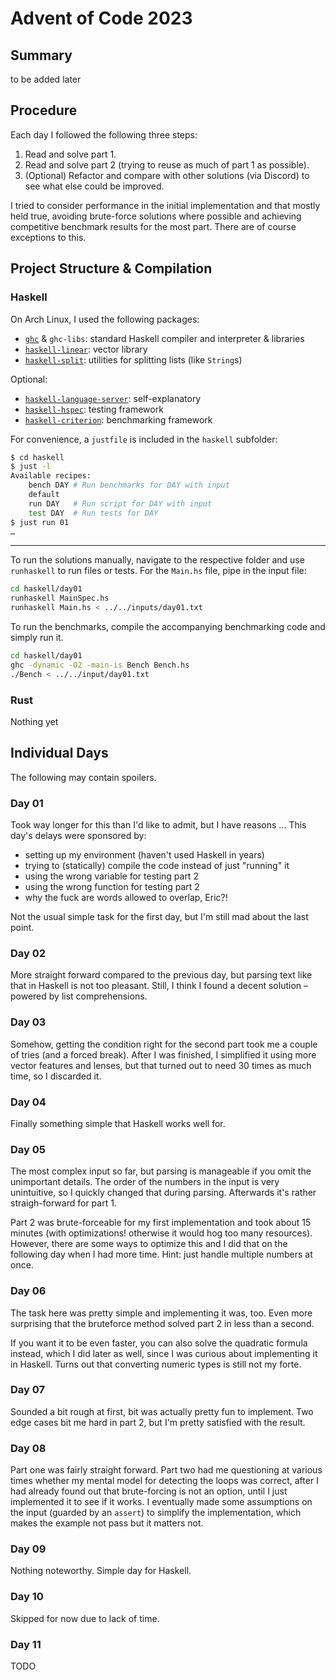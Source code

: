 # Advent of Code 2023

## Summary

to be added later

## Procedure

Each day I followed the following three steps:

1. Read and solve part 1.
1. Read and solve part 2
   (trying to reuse as much of part 1 as possible).
1. (Optional) Refactor and compare with other solutions (via Discord)
   to see what else could be improved.

I tried to consider performance in the initial implementation
and that mostly held true,
avoiding brute-force solutions where possible
and achieving competitive benchmark results for the most part.
There are of course exceptions to this.

## Project Structure & Compilation

### Haskell

On Arch Linux, I used the following packages:

- [`ghc`](https://www.haskell.org/ghc/) & `ghc-libs`: standard Haskell compiler and interpreter & libraries
- [`haskell-linear`](https://hackage.haskell.org/package/linear): vector library
- [`haskell-split`](https://hackage.haskell.org/package/split): utilities for splitting lists (like `String`s)

Optional:

- [`haskell-language-server`](https://github.com/haskell/haskell-language-server): self-explanatory
- [`haskell-hspec`](https://hspec.github.io/): testing framework
- [`haskell-criterion`](http://www.serpentine.com/criterion/): benchmarking framework

For convenience, a `justfile` is included in the `haskell` subfolder:

```bash
$ cd haskell
$ just -l
Available recipes:
    bench DAY # Run benchmarks for DAY with input
    default
    run DAY   # Run script for DAY with input
    test DAY  # Run tests for DAY
$ just run 01
…
```

---

To run the solutions manually,
navigate to the respective folder
and use `runhaskell` to run files or tests.
For the `Main.hs` file, pipe in the input file:

```bash
cd haskell/day01
runhaskell MainSpec.hs
runhaskell Main.hs < ../../inputs/day01.txt
```

To run the benchmarks,
compile the accompanying benchmarking code
and simply run it.

```bash
cd haskell/day01
ghc -dynamic -O2 -main-is Bench Bench.hs
./Bench < ../../input/day01.txt
```

### Rust

Nothing yet

## Individual Days

The following may contain spoilers.

### Day 01

Took way longer for this than I'd like to admit,
but I have reasons …
This day's delays were sponsored by:

- setting up my environment (haven't used Haskell in years)
- trying to (statically) compile the code instead of just "running" it
- using the wrong variable for testing part 2
- using the wrong function for testing part 2
- why the fuck are words allowed to overlap, Eric?!

Not the usual simple task for the first day,
but I'm still mad about the last point.


### Day 02

More straight forward compared to the previous day,
but parsing text like that in Haskell is not too pleasant.
Still, I think I found a decent solution – powered by list comprehensions.


### Day 03

Somehow, getting the condition right for the second part
took me a couple of tries (and a forced break).
After I was finished,
I simplified it using more vector features and lenses,
but that turned out to need 30 times as much time,
so I discarded it.


### Day 04

Finally something simple that Haskell works well for.


### Day 05

The most complex input so far,
but parsing is manageable if you omit the unimportant details.
The order of the numbers in the input is very unintuitive,
so I quickly changed that during parsing.
Afterwards it's rather straigh-forward for part 1.

Part 2 was brute-forceable for my first implementation
and took about 15 minutes
(with optimizations! otherwise it would hog too many resources).
However, there are some ways to optimize this
and I did that on the following day when I had more time.
Hint: just handle multiple numbers at once.


### Day 06

The task here was pretty simple
and implementing it was, too.
Even more surprising that the bruteforce method
solved part 2 in less than a second.

If you want it to be even faster,
you can also solve the quadratic formula instead,
which I did later as well,
since I was curious about implementing it in Haskell.
Turns out that converting numeric types
is still not my forte.


### Day 07

Sounded a bit rough at first,
bit was actually pretty fun to implement.
Two edge cases bit me hard in part 2,
but I'm pretty satisfied with the result.


### Day 08

Part one was fairly straight forward.
Part two had me questioning at various times
whether my mental model for detecting the loops was correct,
after I had already found out that brute-forcing is not an option,
until I just implemented it to see if it works.
I eventually made some assumptions on the input
(guarded by an `assert`)
to simplify the implementation,
which makes the example not pass
but it matters not.


### Day 09

Nothing noteworthy.
Simple day for Haskell.


### Day 10

Skipped for now due to lack of time.


### Day 11

TODO
